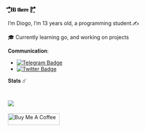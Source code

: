 #### _۪۪ۗۗۖ۫۫̉̑̐𝐇𝐢 𝐭𝐡𝐞𝐫𝐞 👋۪۪ۗۗۖ۫۫̉̑̐
<p>
<p>
I’m Diogo, I’m 13 years old, a programming student.✍️
<p>
🎓 Currently learning go, and working on projects
<p>

𝐂𝐨𝐦𝐦𝐮𝐧𝐢𝐜𝐚𝐭𝐢𝐨𝐧:
-  [![Telegram Badge](https://img.shields.io/badge/-Telegram-blue)](https://telegram.me/diogosouzaa)
⠀⠀⠀⠀⠀⠀⠀⠀
- [![Twitter Badge](https://img.shields.io/twitter/follow/dos_uza?style=social)](https://twitter.com/@diogosyza)


𝐒𝐭𝐚𝐭𝐬 ☄️

<h1>
<img src="https://github-readme-stats.vercel.app/api?username=dsogo&theme=dark&show_icons=true">
</h1>

<a href="https://www.buymeacoffee.com/dsouza" target="_blank"><img src="https://cdn.buymeacoffee.com/buttons/default-orange.png" alt="Buy Me A Coffee" height="32" width="140"></a>

